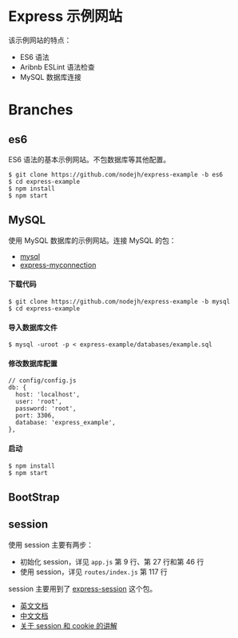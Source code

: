 # Express 示例网站

该示例网站的特点：

+ ES6 语法
+ Aribnb ESLint 语法检查
+ MySQL 数据库连接


# Branches

## es6

ES6 语法的基本示例网站。不包数据库等其他配置。

```
$ git clone https://github.com/nodejh/express-example -b es6
$ cd express-example
$ npm install
$ npm start
```

## MySQL

使用 MySQL 数据库的示例网站。连接 MySQL 的包：

+ [mysql](https://www.npmjs.com/package/mysql)
+ [express-myconnection](https://www.npmjs.com/package/express-myconnection)


#### 下载代码

```
$ git clone https://github.com/nodejh/express-example -b mysql
$ cd express-example
```

#### 导入数据库文件

```
$ mysql -uroot -p < express-example/databases/example.sql
```

#### 修改数据库配置

```
// config/config.js
db: {
  host: 'localhost',
  user: 'root',
  password: 'root',
  port: 3306,
  database: 'express_example',
},
```

#### 启动

```
$ npm install
$ npm start
```


## BootStrap



## session

使用 session 主要有两步：

+ 初始化 session，详见 `app.js` 第 9 行、第 27 行和第 46 行
+ 使用 session，详见 `routes/index.js` 第 117 行

session 主要用到了 [express-session](https://github.com/expressjs/session) 这个包。

+ [英文文档](https://github.com/expressjs/session)
+ [中文文档](https://www.xgllseo.com/?p=5162)
+ [关于 session 和 cookie 的讲解](https://github.com/alsotang/node-lessons/tree/master/lesson16)


